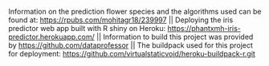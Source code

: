 Information on the prediction flower species and the algorithms used can be found at: https://rpubs.com/mohitagr18/239997
||
Deploying the iris predictor web app built with R shiny on Heroku: https://phantxmh-iris-predictor.herokuapp.com/
||
Information to build this project was provided by https://github.com/dataprofessor
||
The buildpack used for this project for deployment: https://github.com/virtualstaticvoid/heroku-buildpack-r.git
